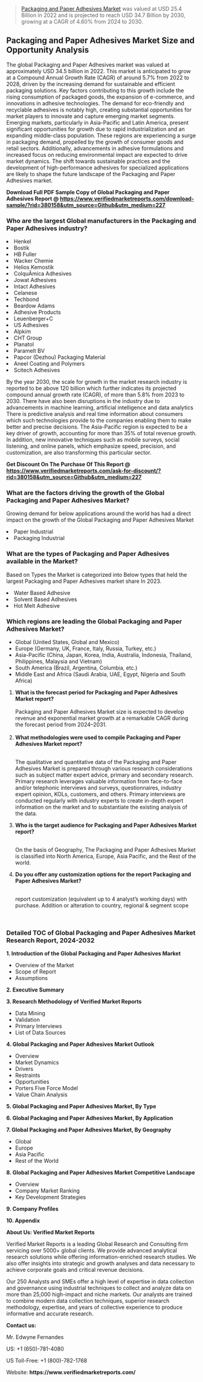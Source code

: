 <blockquote><p><p><a href="https://www.verifiedmarketreports.com/download-sample/?rid=380158&utm_source=Github&utm_medium=227" target="_blank">Packaging and Paper Adhesives Market</a> was valued at USD 25.4 Billion in 2022 and is projected to reach USD 34.7 Billion by 2030, growing at a CAGR of 4.60% from 2024 to 2030.</p></blockquote><p><h2>Packaging and Paper Adhesives Market Size and Opportunity Analysis</h2> The global Packaging and Paper Adhesives market was valued at approximately USD 34.5 billion in 2022. This market is anticipated to grow at a Compound Annual Growth Rate (CAGR) of around 5.7% from 2022 to 2028, driven by the increasing demand for sustainable and efficient packaging solutions. Key factors contributing to this growth include the rising consumption of packaged goods, the expansion of e-commerce, and innovations in adhesive technologies. The demand for eco-friendly and recyclable adhesives is notably high, creating substantial opportunities for market players to innovate and capture emerging market segments. Emerging markets, particularly in Asia-Pacific and Latin America, present significant opportunities for growth due to rapid industrialization and an expanding middle-class population. These regions are experiencing a surge in packaging demand, propelled by the growth of consumer goods and retail sectors. Additionally, advancements in adhesive formulations and increased focus on reducing environmental impact are expected to drive market dynamics. The shift towards sustainable practices and the development of high-performance adhesives for specialized applications are likely to shape the future landscape of the Packaging and Paper Adhesives market. </p><p class=""><strong>Download Full PDF Sample Copy of Global Packaging and Paper Adhesives Report @ <a href="https://www.verifiedmarketreports.com/download-sample/?rid=380158&amp;utm_source=Github&amp;utm_medium=227" target="_blank">https://www.verifiedmarketreports.com/download-sample/?rid=380158&amp;utm_source=Github&amp;utm_medium=227</a></strong></p><h3 id="" class="">Who are the largest Global manufacturers in the Packaging and Paper Adhesives industry?</h3><p><li>Henkel</li><li> Bostik</li><li> HB Fuller</li><li> Wacker Chemie</li><li> Helios Kemostik</li><li> ColquÃ­mica Adhesives</li><li> Jowat Adhesives</li><li> Intact Adhesives</li><li> Celanese</li><li> Techbond</li><li> Beardow Adams</li><li> Adhesive Products</li><li> Leuenberger+C</li><li> US Adhesives</li><li> Alpkim</li><li> CHT Group</li><li> Planatol</li><li> Paramelt BV</li><li> Papcor (Dezhou) Packaging Material</li><li> Aneel Coating and Polymers</li><li> Scitech Adhesives</li></p><div class=""><div class="" dir="" data-message-author-role="" data-message-id="" data-message-model-slug=""><div class=""><div class=""><div class=""><div class="" dir="" data-message-author-role="" data-message-id="" data-message-model-slug=""><div class=""><div class=""><p>By the year 2030, the scale for growth in the market research industry is reported to be above 120 billion which further indicates its projected compound annual growth rate (CAGR), of more than 5.8% from 2023 to 2030. There have also been disruptions in the industry due to advancements in machine learning, artificial intelligence and data analytics There is predictive analysis and real time information about consumers which such technologies provide to the companies enabling them to make better and precise decisions. The Asia-Pacific region is expected to be a key driver of growth, accounting for more than 35% of total revenue growth. In addition, new innovative techniques such as mobile surveys, social listening, and online panels, which emphasize speed, precision, and customization, are also transforming this particular sector.</p><p><strong>Get Discount On The Purchase Of This Report @&nbsp; <a href="https://www.verifiedmarketreports.com/ask-for-discount/?rid=380158&amp;utm_source=Github&amp;utm_medium=227" target="_blank">https://www.verifiedmarketreports.com/ask-for-discount/?rid=380158&amp;utm_source=Github&amp;utm_medium=227</a></strong></p></div></div></div></div></div></div></div></div><h3 id="" class="">What are the factors driving the growth of the Global Packaging and Paper Adhesives Market?</h3><p id="" class="">Growing demand for below applications around the world has had a direct impact on the growth of the Global Packaging and Paper Adhesives Market</p><p id="" class=""><li>Paper Industrial</li><li> Packaging Industrial</li></p><h3 id="" class="">What are the types of Packaging and Paper Adhesives available in the Market?</h3><p id="" class="">Based on Types the Market is categorized into Below types that held the largest Packaging and Paper Adhesives market share In 2023.</p><p id="" class=""><li>Water Based Adhesive</li><li> Solvent Based Adhesives</li><li> Hot Melt Adhesive</li></p><h3 id="" class="">Which regions are leading the Global Packaging and Paper Adhesives Market?</h3><ul><li>Global (United States, Global and Mexico)</li><li>Europe (Germany, UK, France, Italy, Russia, Turkey, etc.)</li><li>Asia-Pacific (China, Japan, Korea, India, Australia, Indonesia, Thailand, Philippines, Malaysia and Vietnam)</li><li>South America (Brazil, Argentina, Columbia, etc.)</li><li>Middle East and Africa (Saudi Arabia, UAE, Egypt, Nigeria and South Africa)</li></ul><p><ol><li><strong>What is the forecast period for Packaging and Paper Adhesives Market report?<br /></strong><br /><span data-sheets-root="1" data-sheets-value="{&quot;1&quot;:2,&quot;2&quot;:&quot;XXXX size is expected to develop revenue and exponential market growth at a remarkable CAGR during the forecast period from 2024&ndash;2030.&quot;}" data-sheets-userformat="{&quot;2&quot;:12674,&quot;4&quot;:{&quot;1&quot;:2,&quot;2&quot;:16776960},&quot;10&quot;:2,&quot;11&quot;:0,&quot;15&quot;:&quot;Arial&quot;,&quot;16&quot;:12}">Packaging and Paper Adhesives Market size is expected to develop revenue and exponential market growth at a remarkable CAGR during the forecast period from 2024&ndash;2031.</span><br /><br /></li><li><strong>What methodologies were used to compile Packaging and Paper Adhesives Market report?<br /><br /></strong><p>The qualitative and quantitative data of the&nbsp;Packaging and Paper Adhesives Market is prepared through various research considerations such as subject matter expert advice, primary and secondary research. Primary research leverages valuable information from face-to-face and/or telephonic interviews and surveys, questionnaires, industry expert opinion, KOLs, customers, and others. Primary interviews are conducted regularly with industry experts to create in-depth expert information on the market and to substantiate the existing analysis of the data.&nbsp;</p></li><li><strong>Who is the target audience for Packaging and Paper Adhesives Market report?<br /><br /></strong><p>On the basis of Geography, The&nbsp;Packaging and Paper Adhesives Market is classified into North America, Europe, Asia Pacific, and the Rest of the world.</p></li><li><strong>Do you offer any customization options for the report Packaging and Paper Adhesives Market?<br /><br /></strong><p>report customization (equivalent up to 4 analyst&rsquo;s working days) with purchase. Addition or alteration to country, regional &amp; segment scope</p><p>&nbsp;</p></li></ol></p><h3 id="" class="">Detailed TOC of Global Packaging and Paper Adhesives Market Research Report, 2024-2032</h3><p id="" class=""><strong>1. Introduction of the Global Packaging and Paper Adhesives Market</strong></p><ul><li>Overview of the Market</li><li>Scope of Report</li><li>Assumptions</li></ul><p id="" class=""><strong>2. Executive Summary</strong></p><p id="" class=""><strong>3. Research Methodology of&nbsp;Verified Market Reports</strong></p><ul><li>Data Mining</li><li>Validation</li><li>Primary Interviews</li><li>List of Data Sources</li></ul><p id="" class=""><strong>4. Global Packaging and Paper Adhesives Market Outlook</strong></p><ul><li>Overview</li><li>Market Dynamics</li><li>Drivers</li><li>Restraints</li><li>Opportunities</li><li>Porters Five Force Model</li><li>Value Chain Analysis</li></ul><p id="" class=""><strong>5. Global Packaging and Paper Adhesives Market, By&nbsp;Type</strong></p><p id="" class=""><strong>6. Global Packaging and Paper Adhesives Market, By Application</strong></p><p id="" class=""><strong>7. Global Packaging and Paper Adhesives Market, By Geography</strong></p><ul><li>Global</li><li>Europe</li><li>Asia Pacific</li><li>Rest of the World</li></ul><p id="" class=""><strong>8. Global Packaging and Paper Adhesives Market Competitive Landscape</strong></p><ul><li>Overview</li><li>Company Market Ranking</li><li>Key Development Strategies</li></ul><p id="" class=""><strong>9. Company Profiles</strong></p><p id="" class=""><strong>10. Appendix</strong></p><p id="" class=""><strong>About Us: Verified Market Reports</strong></p><p id="" class="">Verified Market Reports is a leading Global Research and Consulting firm servicing over 5000+ global clients. We provide advanced analytical research solutions while offering information-enriched research studies. We also offer insights into strategic and growth analyses and data necessary to achieve corporate goals and critical revenue decisions.</p><p id="" class="">Our 250 Analysts and SMEs offer a high level of expertise in data collection and governance using industrial techniques to collect and analyze data on more than 25,000 high-impact and niche markets. Our analysts are trained to combine modern data collection techniques, superior research methodology, expertise, and years of collective experience to produce informative and accurate research.</p><p id="" class=""><strong>Contact us:</strong></p><p id="" class="">Mr. Edwyne Fernandes</p><p id="" class="">US: +1 (650)-781-4080</p><p id="" class="">US Toll-Free: +1 (800)-782-1768</p><p id="" class="">Website: <a target="" data-test-app-aware-link=""><strong>https://www.verifiedmarketreports.com/</strong></a></p>

